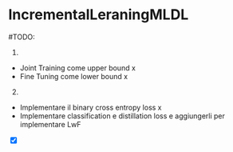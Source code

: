 # IncrementalLeraningMLDL

#TODO:

 1.
   - Joint Training come upper bound x
   - Fine Tuning come lower bound x

2.
  - Implementare il binary cross entropy loss x
  - Implementare classification e distillation loss e aggiungerli per implementare LwF

<input type="checkbox" name="vehicle3" value="Boat" checked>
